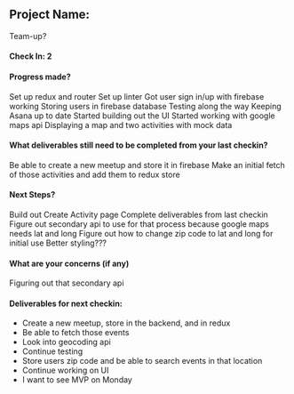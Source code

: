 ## Project Name:
Team-up?
#### Check In: 2

#### Progress made?
Set up redux and router
Set up linter
Got user sign in/up with firebase working
Storing users in firebase database
Testing along the way
Keeping Asana up to date
Started building out the UI
Started working with google maps api
Displaying a map and two activities with mock data



#### What deliverables still need to be completed from your last checkin?
Be able to create a new meetup and store it in firebase
Make an initial fetch of those activities and add them to redux store

#### Next Steps?
Build out Create Activity page
Complete deliverables from last checkin
Figure out secondary api to use for that process because google maps needs lat and long
Figure out how to change zip code to lat and long for initial use
Better styling???

#### What are your concerns (if any)
Figuring out that secondary api

#### Deliverables for next checkin:
* Create a new meetup, store in the backend, and in redux
* Be able to fetch those events
* Look into geocoding api
* Continue testing
* Store users zip code and be able to search events in that location
* Continue working on UI
* I want to see MVP on Monday
